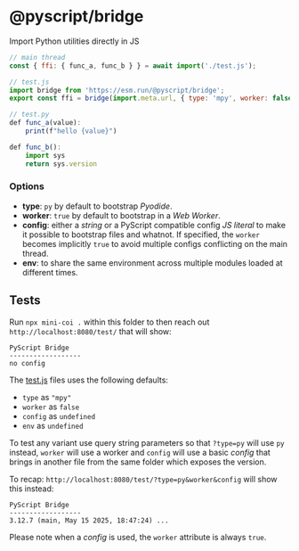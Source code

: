 # @pyscript/bridge

Import Python utilities directly in JS

```js
// main thread
const { ffi: { func_a, func_b } } = await import('./test.js');

// test.js
import bridge from 'https://esm.run/@pyscript/bridge';
export const ffi = bridge(import.meta.url, { type: 'mpy', worker: false });

// test.py
def func_a(value):
    print(f"hello {value}")

def func_b():
    import sys
    return sys.version
```

### Options

  * **type**: `py` by default to bootstrap *Pyodide*.
  * **worker**: `true` by default to bootstrap in a *Web Worker*.
  * **config**: either a *string* or a PyScript compatible config *JS literal* to make it possible to bootstrap files and whatnot. If specified, the `worker` becomes implicitly `true` to avoid multiple configs conflicting on the main thread.
  * **env**: to share the same environment across multiple modules loaded at different times.


## Tests

Run `npx mini-coi .` within this folder to then reach out `http://localhost:8080/test/` that will show:

```
PyScript Bridge
------------------
no config
```

The [test.js](./test/test.js) files uses the following defaults:

  * `type` as `"mpy"`
  * `worker` as `false`
  * `config` as `undefined`
  * `env` as `undefined`

To test any variant use query string parameters so that `?type=py` will use `py` instead, `worker` will use a worker and `config` will use a basic *config* that brings in another file from the same folder which exposes the version.

To recap: `http://localhost:8080/test/?type=py&worker&config` will show this instead:

```
PyScript Bridge
------------------
3.12.7 (main, May 15 2025, 18:47:24) ...
```

Please note when a *config* is used, the `worker` attribute is always `true`.
